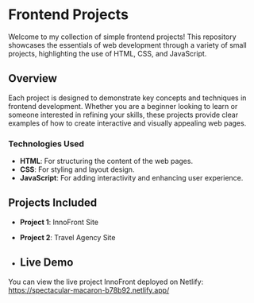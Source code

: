 # Frontend Projects

Welcome to my collection of simple frontend projects! This repository showcases the essentials of web development through a variety of small projects, highlighting the use of HTML, CSS, and JavaScript.

## Overview

Each project is designed to demonstrate key concepts and techniques in frontend development. Whether you are a beginner looking to learn or someone interested in refining your skills, these projects provide clear examples of how to create interactive and visually appealing web pages.

### Technologies Used

- **HTML**: For structuring the content of the web pages.
- **CSS**: For styling and layout design.
- **JavaScript**: For adding interactivity and enhancing user experience.

## Projects Included

- **Project 1**: InnoFront Site
- **Project 2**: Travel Agency Site

- ## Live Demo
You can view the live project InnoFront deployed on Netlify: https://spectacular-macaron-b78b92.netlify.app/

